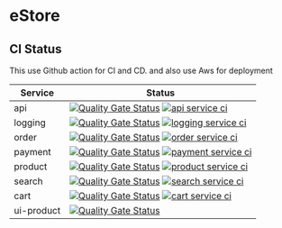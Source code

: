 # eStore

## CI Status

This use Github action for CI and CD. and also use Aws for deployment

|Service|Status|
| - |  - |
| api | [![Quality Gate Status](https://sonarcloud.io/api/project_badges/measure?project=tanhao111_eStore_Api&metric=alert_status)](https://sonarcloud.io/summary/new_code?id=tanhao111_eStore_Api)  [![api service ci](https://github.com/tanhaok/eStore/actions/workflows/ci-api.yml/badge.svg?branch=main)](https://github.com/tanhaok/eStore/actions/workflows/ci-api.yml)|
| logging | [![Quality Gate Status](https://sonarcloud.io/api/project_badges/measure?project=tanhao111_eStore_Logging&metric=alert_status)](https://sonarcloud.io/summary/new_code?id=tanhao111_eStore_Logging) [![logging service ci](https://github.com/tanhaok/eStore/actions/workflows/ci-logging.yml/badge.svg)](https://github.com/tanhaok/eStore/actions/workflows/ci-logging.yml) |
| order | [![Quality Gate Status](https://sonarcloud.io/api/project_badges/measure?project=tanhao111_eStore_Order&metric=alert_status)](https://sonarcloud.io/summary/new_code?id=tanhao111_eStore_Order) [![order service ci](https://github.com/tanhaok/eStore/actions/workflows/ci-order.yml/badge.svg)](https://github.com/tanhaok/eStore/actions/workflows/ci-order.yml) |
| payment | [![Quality Gate Status](https://sonarcloud.io/api/project_badges/measure?project=tanhao111_eStore_Payment&metric=alert_status)](https://sonarcloud.io/summary/new_code?id=tanhao111_eStore_Payment) [![payment service ci](https://github.com/tanhaok/eStore/actions/workflows/ci-payment.yml/badge.svg)](https://github.com/tanhaok/eStore/actions/workflows/ci-payment.yml)|
| product | [![Quality Gate Status](https://sonarcloud.io/api/project_badges/measure?project=tanhao111_eStore_Product&metric=alert_status)](https://sonarcloud.io/summary/new_code?id=tanhao111_eStore_Product) [![product service ci](https://github.com/tanhaok/eStore/actions/workflows/ci-product.yml/badge.svg)](https://github.com/tanhaok/eStore/actions/workflows/ci-product.yml) |
| search | [![Quality Gate Status](https://sonarcloud.io/api/project_badges/measure?project=tanhao111_eStore_Search&metric=alert_status)](https://sonarcloud.io/summary/new_code?id=tanhao111_eStore_Search) [![search service ci](https://github.com/tanhaok/eStore/actions/workflows/ci-search.yml/badge.svg)](https://github.com/tanhaok/eStore/actions/workflows/ci-search.yml) |
| cart | [![Quality Gate Status](https://sonarcloud.io/api/project_badges/measure?project=tanhao111_eStore_Cart&metric=alert_status)](https://sonarcloud.io/summary/new_code?id=tanhao111_eStore_Cart) [![cart service ci](https://github.com/tanhaok/eStore/actions/workflows/ci-cart.yml/badge.svg)](https://github.com/tanhaok/eStore/actions/workflows/ci-cart.yml) |
| ui-product | [![Quality Gate Status](https://sonarcloud.io/api/project_badges/measure?project=tanhao111_eStore_Fe_Product&metric=alert_status)](https://sonarcloud.io/summary/new_code?id=tanhao111_eStore_Fe_Product) |  

